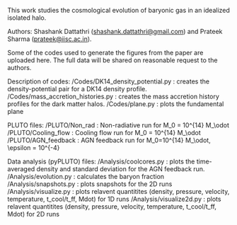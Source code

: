 This work studies the cosmological evolution of baryonic gas in an idealized isolated halo. 

Authors: Shashank Dattathri (shashank.dattathri@gmail.com) and Prateek Sharma (prateek@iisc.ac.in). 

Some of the codes used to generate the figures from the paper are uploaded here. The full data will be shared on reasonable request to the authors. 

Description of codes:
/Codes/DK14_density_potential.py : creates the density-potential pair for a DK14 density profile. 
/Codes/mass_accretion_histories.py : creates the mass accretion history profiles for the dark matter halos. 
/Codes/plane.py : plots the fundamental plane

PLUTO files:
/PLUTO/Non_rad : Non-radiative run for M_0 = 10^{14} M_\odot
/PLUTO/Cooling_flow : Cooling flow run for M_0 = 10^{14} M_\odot
/PLUTO/AGN_feedback : AGN feedback run for M_0=10^{14} M_\odot, \epsilon = 10^{-4}

Data analysis (pyPLUTO) files: 
/Analysis/coolcores.py : plots the time-averaged density and standard deviation for the AGN feedback run. 
/Analysis/evolution.py : calculates the baryon fraction
/Analysis/snapshots.py : plots snapshots for the 2D runs
/Analysis/visualize.py : plots relavent quantitites (density, pressure, velocity, temperature, t_cool/t_ff, Mdot) for 1D runs
/Analysis/visualize2d.py : plots relavent quantitites (density, pressure, velocity, temperature, t_cool/t_ff, Mdot) for 2D runs
